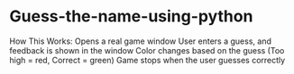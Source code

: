 # Guess-the-name-using-python
How This Works:
Opens a real game window 
User enters a guess, and feedback is shown in the window
Color changes based on the guess (Too high = red, Correct = green)
Game stops when the user guesses correctly
